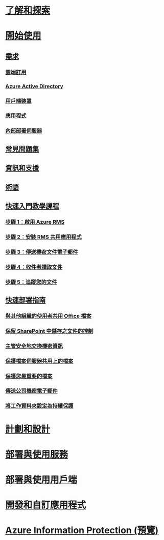 # [了解和探索](/rights-management/understand-explore/azure-rights-management)
# [開始使用](requirements-azure-rms.md)
## [需求](requirements-azure-rms.md)
### [雲端訂用](requirements-subscriptions.md)
### [Azure Active Directory](requirements-azure-ad.md)
### [用戶端裝置](requirements-client-devices.md)
### [應用程式](requirements-applications.md)
### [內部部署伺服器 ](requirements-servers.md)
## [常見問題集](faqs.md)
## [資訊和支援](information-support.md)
## [術語](terminology.md)
## [快速入門教學課程](quick-start-tutorial.md)
### [步驟 1︰啟用 Azure RMS](tutorial-step1.md)
### [步驟 2︰安裝 RMS 共用應用程式](tutorial-step2.md)
### [步驟 3︰傳送機密文件電子郵件](tutorial-step3.md)
### [步驟 4︰收件者讀取文件](tutorial-step4.md)
### [步驟 5︰追蹤您的文件](tutorial-step5.md)
## [快速部署指南](rapid-deployment-guide.md)
### [與其他組織的使用者共用 Office 檔案](scenario-share-office-file-externally.md)
### [保留 SharePoint 中儲存之文件的控制](scenario-sharepoint.md)
### [主管安全地交換機密資訊](scenario-executives-email.md)
### [保護檔案伺服器共用上的檔案](scenario-fci.md)
### [保護您最重要的檔案](scenario-secure-most-valuable-files.md)
### [傳送公司機密電子郵件](scenario-company-confidential-email.md)
### [將工作資料夾設定為持續保護](scenario-work-folders.md)
# [計劃和設計](/rights-management/plan-design/deployment-roadmap)
# [部署與使用服務](/rights-management/deploy-use/activate-service)
# [部署與使用用戶端](/rights-management/rms-client/use-client)
# [開發和自訂應用程式](/rights-management/develop/developers-guide)
# [Azure Information Protection (預覽)](/rights-management/information-protection/what-is-information-protection)


<!--HONumber=Jul16_HO3-->


